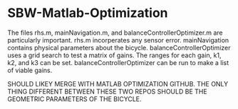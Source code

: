 # SBW-Matlab-Optimization

The files rhs.m, mainNavigation.m, and balanceControllerOptimizer.m are particularly important. 
rhs.m incorperates any sensor error. 
mainNavigation contains physical parameters about the bicycle.
balanceControllerOptimizer uses a grid search to test a matrix of gains. The ranges for each gain,
k1, k2, and k3 can be set. balanceControllerOptimizer can be run to make a list of viable gains.

SHOULD LIKEY MERGE WITH MATLAB OPTIMIZATION GITHUB. THE ONLY THING DIFFERENT BETWEEN THESE TWO REPOS 
SHOULD BE THE GEOMETRIC PARAMETERS OF THE BICYCLE.
